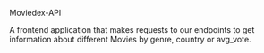 Moviedex-API

A frontend application that makes requests to our endpoints to get information about different Movies by genre, country or avg_vote.
